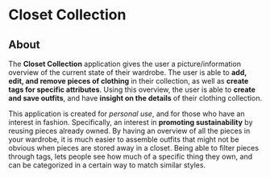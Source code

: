 # Closet Collection 

## About

The **Closet Collection** application gives the user a picture/information overview of the current state of their wardrobe.
The user is able to **add, edit, and remove pieces of clothing** in their collection, as well as **create tags for specific attributes**.
Using this overview, the user is able to **create and save outfits**, and have **insight on the details** of their clothing collection.

This application is created for *personal use*, and for those who have an interest in fashion. Specifically, an interest in **promoting 
sustainability** by reusing pieces already owned. By having an overview of all the pieces in your wardrobe, it is much easier to 
assemble outfits that might not be obvious when pieces are stored away in a closet. Being able to filter pieces through
tags, lets people see how much of a specific thing they own, and can be categorized in a certain way to match similar styles.